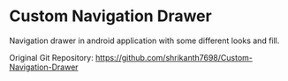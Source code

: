 # Custom Navigation Drawer

Navigation drawer in android application with some different looks and fill.

Original Git Repository: https://github.com/shrikanth7698/Custom-Navigation-Drawer
